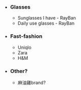 - ### Glasses
	- Sunglasses I have - RayBan
	- Daily use glasses - RayBan
- ### Fast-fashion
	- Uniqlo
	- Zara
	- H&M
- ### Other?
	- 麻油雞brand?